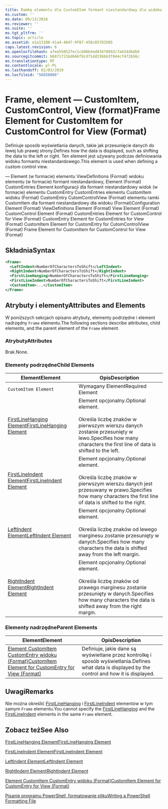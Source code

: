 ```yaml
---
title: Ramkę elementu dla CustomItem formant niestandardowy dla widoku (Format) | Dokumentacja firmy Microsoft
ms.custom: ''
ms.date: 09/13/2016
ms.reviewer: ''
ms.suite: ''
ms.tgt_pltfrm: ''
ms.topic: article
ms.assetid: e1a13100-41a4-4847-9f07-458c85783505
caps.latest.revision: 6
ms.openlocfilehash: a7ee550527ec1cb00b4ed83478992c7ab54dbdb6
ms.sourcegitcommit: b6871f21bd666f9cd71dd336bb3f844cf472b56c
ms.translationtype: MT
ms.contentlocale: pl-PL
ms.lasthandoff: 02/03/2019
ms.locfileid: "56850806"
---
```

# <a name="frame-element-for-customitem-for-customcontrol-for-view-format"></a><span data-ttu-id="89644-102">Frame, element — CustomItem, CustomControl, View (format)</span><span class="sxs-lookup"><span data-stu-id="89644-102">Frame Element for CustomItem for CustomControl for View (Format)</span></span>

<span data-ttu-id="89644-103">Definiuje sposób wyświetlania danych, takie jak przesunięcie danych do lewej lub prawej strony.</span><span class="sxs-lookup"><span data-stu-id="89644-103">Defines how the data is displayed, such as shifting the data to the left or right.</span></span> <span data-ttu-id="89644-104">Ten element jest używany podczas definiowania widoku formantu niestandardowego.</span><span class="sxs-lookup"><span data-stu-id="89644-104">This element is used when defining a custom control view.</span></span>

<span data-ttu-id="89644-105">— Element (w formacie) elementu ViewDefinitions (Format) widoku elementu (w formacie) formant niestandardowy, Element (Format) CustomEntries Element konfiguracji dla formant niestandardowy widok (w formacie) elementu CustomEntry CustomEntries elementu CustomItem widoku (Format) CustomEntry CutomControlView (Format) elementu ramki CustomItem dla formant niestandardowy dla widoku (Format)</span><span class="sxs-lookup"><span data-stu-id="89644-105">Configuration Element (Format) ViewDefinitions Element (Format) View Element (Format) CustomControl Element (Format) CustomEntries Element for CustomControl for View (Format) CustomEntry Element for CustomEntries for View (Format) CustomItem Element for CustomEntry for CutomControlView (Format) Frame Element for CustomItem for CustomControl for View (Format)</span></span>

## <a name="syntax"></a><span data-ttu-id="89644-106">Składnia</span><span class="sxs-lookup"><span data-stu-id="89644-106">Syntax</span></span>

```xml
<Frame>
  <LeftIndent>NumberOfCharactersToShift</LeftIndent>
  <RightIndent>NumberOfCharactersToShift</RightIndent>
  <FirstLineHanging>NumberOfCharactersToShift</FirstLineHanging>
  <FirstLineIndent>NumberOfCharactersToShift</FirstLineIndent>
  <CustomItem>...</CustomItem>
</Frame>
```

## <a name="attributes-and-elements"></a><span data-ttu-id="89644-107">Atrybuty i elementy</span><span class="sxs-lookup"><span data-stu-id="89644-107">Attributes and Elements</span></span>

<span data-ttu-id="89644-108">W poniższych sekcjach opisano atrybuty, elementy podrzędne i element nadrzędny `Frame` elementu.</span><span class="sxs-lookup"><span data-stu-id="89644-108">The following sections describe attributes, child elements, and the parent element of the `Frame` element.</span></span>

### <a name="attributes"></a><span data-ttu-id="89644-109">Atrybuty</span><span class="sxs-lookup"><span data-stu-id="89644-109">Attributes</span></span>

<span data-ttu-id="89644-110">Brak.</span><span class="sxs-lookup"><span data-stu-id="89644-110">None.</span></span>

### <a name="child-elements"></a><span data-ttu-id="89644-111">Elementy podrzędne</span><span class="sxs-lookup"><span data-stu-id="89644-111">Child Elements</span></span>

|<span data-ttu-id="89644-112">Element</span><span class="sxs-lookup"><span data-stu-id="89644-112">Element</span></span>|<span data-ttu-id="89644-113">Opis</span><span class="sxs-lookup"><span data-stu-id="89644-113">Description</span></span>|
|-------------|-----------------|
|`CustomItem Element`|<span data-ttu-id="89644-114">Wymagany Element</span><span class="sxs-lookup"><span data-stu-id="89644-114">Required Element</span></span>|
|[<span data-ttu-id="89644-115">FirstLineHanging Element</span><span class="sxs-lookup"><span data-stu-id="89644-115">FirstLineHanging Element</span></span>](./firstlinehanging-element-for-frame-for-customcontrol-for-view-format.md)|<span data-ttu-id="89644-116">Element opcjonalny.</span><span class="sxs-lookup"><span data-stu-id="89644-116">Optional element.</span></span><br /><br /> <span data-ttu-id="89644-117">Określa liczbę znaków w pierwszym wierszu danych zostanie przesunięty w lewo.</span><span class="sxs-lookup"><span data-stu-id="89644-117">Specifies how many characters the first line of data is shifted to the left.</span></span>|
|[<span data-ttu-id="89644-118">FirstLineIndent Element</span><span class="sxs-lookup"><span data-stu-id="89644-118">FirstLineIndent Element</span></span>](./firstlineindent-element-for-frame-for-customcontrol-for-view-format.md)|<span data-ttu-id="89644-119">Element opcjonalny.</span><span class="sxs-lookup"><span data-stu-id="89644-119">Optional element.</span></span><br /><br /> <span data-ttu-id="89644-120">Określa liczbę znaków w pierwszym wierszu danych jest przesuwany w prawo.</span><span class="sxs-lookup"><span data-stu-id="89644-120">Specifies how many characters the first line of data is shifted to the right.</span></span>|
|[<span data-ttu-id="89644-121">LeftIndent Element</span><span class="sxs-lookup"><span data-stu-id="89644-121">LeftIndent Element</span></span>](./leftindent-element-for-frame-for-customcontrol-for-view-format.md)|<span data-ttu-id="89644-122">Element opcjonalny.</span><span class="sxs-lookup"><span data-stu-id="89644-122">Optional element.</span></span><br /><br /> <span data-ttu-id="89644-123">Określa liczbę znaków od lewego marginesu zostanie przesunięty w danych.</span><span class="sxs-lookup"><span data-stu-id="89644-123">Specifies how many characters the data is shifted away from the left margin.</span></span>|
|[<span data-ttu-id="89644-124">RightIndent Element</span><span class="sxs-lookup"><span data-stu-id="89644-124">RightIndent Element</span></span>](./rightindent-element-for-frame-for-customcontrol-for-view-format.md)|<span data-ttu-id="89644-125">Element opcjonalny.</span><span class="sxs-lookup"><span data-stu-id="89644-125">Optional element.</span></span><br /><br /> <span data-ttu-id="89644-126">Określa liczbę znaków od prawego marginesu zostanie przesunięty w danych.</span><span class="sxs-lookup"><span data-stu-id="89644-126">Specifies how many characters the data is shifted away from the right margin.</span></span>|

### <a name="parent-elements"></a><span data-ttu-id="89644-127">Elementy nadrzędne</span><span class="sxs-lookup"><span data-stu-id="89644-127">Parent Elements</span></span>

|<span data-ttu-id="89644-128">Element</span><span class="sxs-lookup"><span data-stu-id="89644-128">Element</span></span>|<span data-ttu-id="89644-129">Opis</span><span class="sxs-lookup"><span data-stu-id="89644-129">Description</span></span>|
|-------------|-----------------|
|[<span data-ttu-id="89644-130">Element CustomItem CustomEntry widoku (Format)</span><span class="sxs-lookup"><span data-stu-id="89644-130">CustomItem Element for CustomEntry for View (Format)</span></span>](./customitem-element-for-customentry-for-customcontrol-for-view-format.md)|<span data-ttu-id="89644-131">Definiuje, jakie dane są wyświetlane przez kontrolkę i sposób wyświetlania.</span><span class="sxs-lookup"><span data-stu-id="89644-131">Defines what data is displayed by the control and how it is displayed.</span></span>|

## <a name="remarks"></a><span data-ttu-id="89644-132">Uwagi</span><span class="sxs-lookup"><span data-stu-id="89644-132">Remarks</span></span>

<span data-ttu-id="89644-133">Nie można określić [FirstLineHanging](./firstlinehanging-element-for-frame-for-customcontrol-for-view-format.md) i [FirstLineIndent](./firstlineindent-element-for-frame-for-customcontrol-for-view-format.md) elementów w tym samym `Frame` elementu.</span><span class="sxs-lookup"><span data-stu-id="89644-133">You cannot specify the [FirstLineHanging](./firstlinehanging-element-for-frame-for-customcontrol-for-view-format.md) and the [FirstLineIndent](./firstlineindent-element-for-frame-for-customcontrol-for-view-format.md) elements in the same `Frame` element.</span></span>

## <a name="see-also"></a><span data-ttu-id="89644-134">Zobacz też</span><span class="sxs-lookup"><span data-stu-id="89644-134">See Also</span></span>

[<span data-ttu-id="89644-135">FirstLineHanging Element</span><span class="sxs-lookup"><span data-stu-id="89644-135">FirstLineHanging Element</span></span>](./firstlinehanging-element-for-frame-for-customcontrol-for-view-format.md)

[<span data-ttu-id="89644-136">FirstLineIndent Element</span><span class="sxs-lookup"><span data-stu-id="89644-136">FirstLineIndent Element</span></span>](./firstlineindent-element-for-frame-for-customcontrol-for-view-format.md)

[<span data-ttu-id="89644-137">LeftIndent Element</span><span class="sxs-lookup"><span data-stu-id="89644-137">LeftIndent Element</span></span>](./leftindent-element-for-frame-for-customcontrol-for-view-format.md)

[<span data-ttu-id="89644-138">RightIndent Element</span><span class="sxs-lookup"><span data-stu-id="89644-138">RightIndent Element</span></span>](./rightindent-element-for-frame-for-customcontrol-for-view-format.md)

[<span data-ttu-id="89644-139">Element CustomItem CustomEntry widoku (Format)</span><span class="sxs-lookup"><span data-stu-id="89644-139">CustomItem Element for CustomEntry for View (Format)</span></span>](./customitem-element-for-customentry-for-customcontrol-for-view-format.md)

[<span data-ttu-id="89644-140">Pisanie programu PowerShell, formatowanie pliku</span><span class="sxs-lookup"><span data-stu-id="89644-140">Writing a PowerShell Formatting File</span></span>](./writing-a-powershell-formatting-file.md)
